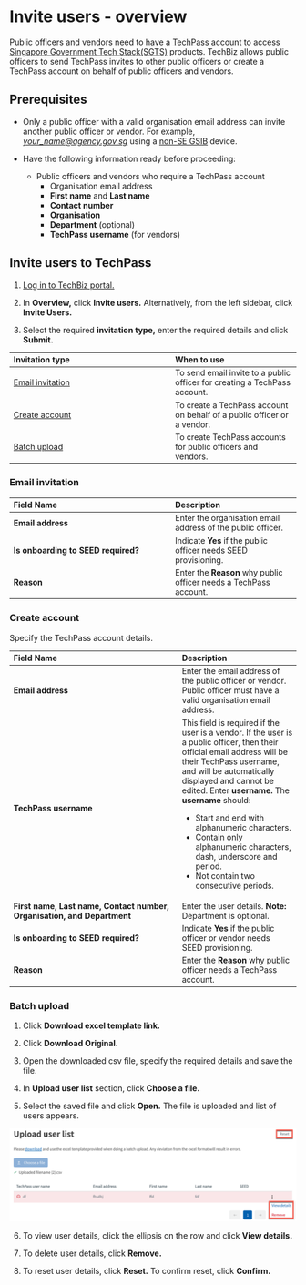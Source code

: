 # Invite users - overview

Public officers and vendors need to have a [TechPass](https://www.developer.tech.gov.sg/products/categories/digital-identity/techpass/overview.html) account to access [Singapore Government Tech Stack(SGTS)](https://www.developer.tech.gov.sg/singapore-government-tech-stack/overview/index.html) products. TechBiz allows public officers to send TechPass invites to other public officers or create a TechPass account on behalf of public officers and vendors.

## Prerequisites

- Only a public officer with a valid organisation email address can invite another public officer or vendor. For example, *your_name@agency.gov.sg* using a [non-SE GSIB](glossary) device.

- Have the following information ready before proceeding:
  - Public officers and vendors who require a TechPass account
    - Organisation email address
    - **First name** and **Last name**
    - **Contact number**
    - **Organisation**
    - **Department** (optional)
    - **TechPass username** (for vendors)

## Invite users to TechPass

1.  [Log in to TechBiz portal.](log_in_to_TechBiz_portal.md)

2.  In **Overview,** click **Invite users.** Alternatively, from the left sidebar, click **Invite Users.**

3.  Select the required **invitation type,** enter the required details and click **Submit.**

| <div style="width:270px">Invitation type</div>  | When to use |
| :------------------------------------------ |:-------------|
| [Email invitation](#email-invitation)| To send email invite to a public officer for creating a TechPass account.
| [Create account](#create-account) | To create a TechPass account on behalf of a public officer or a vendor.
| [Batch upload](#batch-upload)| To create TechPass accounts for public officers and vendors.

### Email invitation

| <div style="width:270px">Field Name</div>  | Description |
| :------------------------------------------ |:-------------|
| **Email address**| Enter the organisation email address of the public officer.
| **Is onboarding to SEED required?** | Indicate **Yes** if the public officer needs SEED provisioning.
| **Reason** | Enter the **Reason** why public officer needs a TechPass account.

### Create account

Specify the TechPass account details.

| <div style="width:270px">Field Name</div>  | Description |
| :------------------------------------------ |:-------------|
| **Email address**| Enter the email address of the public officer or vendor. Public officer must have a valid organisation email address. 
| **TechPass username** | This field is required if the user is a vendor. If the user is a public officer, then their official email address will be their TechPass username, and will be automatically displayed and cannot be edited. Enter **username.** The **username** should: <ul><li>Start and end with alphanumeric characters.</li><li>Contain only alphanumeric characters, dash, underscore and period.</li><li>Not contain two consecutive periods.</li></ul>
| **First name,** **Last name,** **Contact number,** **Organisation, and Department**| Enter the user details. **Note:** Department is optional.
| **Is onboarding to SEED required?** | Indicate **Yes** if the public officer or vendor needs SEED provisioning.
| **Reason** | Enter the **Reason** why public officer needs a TechPass account.

### Batch upload

1. Click **Download excel template link.**

2. Click **Download Original.**

3. Open the downloaded csv file, specify the required details and save the file.

4. In **Upload user list** section, click **Choose a file.**

5. Select the saved file and click **Open.**
The file is uploaded and list of users appears.

<kbd>![Batch_upload_3](/images/batch_upload_3.png ':size=60%')</kbd>

6. To view user details, click the ellipsis on the row and click **View details.**

7. To delete user details, click **Remove.**

8. To reset user details, click **Reset.** To confirm reset, click **Confirm.**